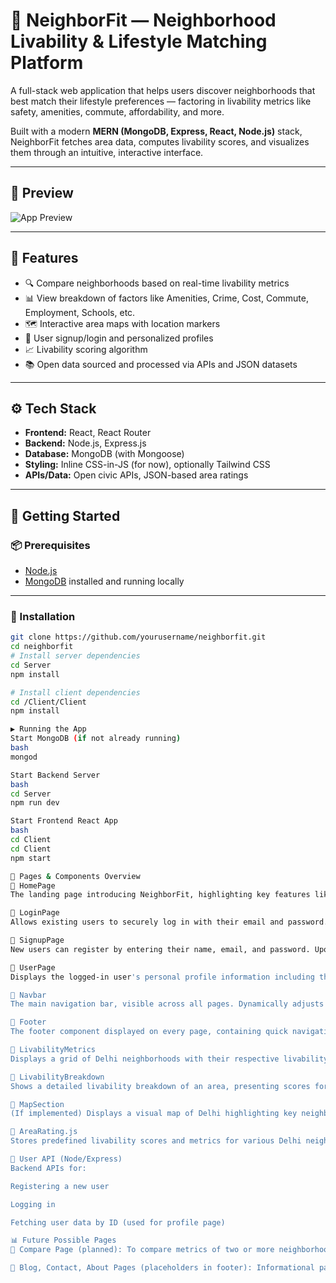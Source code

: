 # 🏡 NeighborFit — Neighborhood Livability & Lifestyle Matching Platform

A full-stack web application that helps users discover neighborhoods that best match their lifestyle preferences — factoring in livability metrics like safety, amenities, commute, affordability, and more.

Built with a modern **MERN (MongoDB, Express, React, Node.js)** stack, NeighborFit fetches area data, computes livability scores, and visualizes them through an intuitive, interactive interface.

---

## 📸 Preview

![App Preview](./preview.gif) <!-- optional if you have a demo gif or screenshot -->

---

## 🌟 Features

- 🔍 Compare neighborhoods based on real-time livability metrics
- 📊 View breakdown of factors like Amenities, Crime, Cost, Commute, Employment, Schools, etc.
- 🗺️ Interactive area maps with location markers
- 📝 User signup/login and personalized profiles
- 📈 Livability scoring algorithm
- 📚 Open data sourced and processed via APIs and JSON datasets

---

## ⚙️ Tech Stack

- **Frontend:** React, React Router
- **Backend:** Node.js, Express.js
- **Database:** MongoDB (with Mongoose)
- **Styling:** Inline CSS-in-JS (for now), optionally Tailwind CSS
- **APIs/Data:** Open civic APIs, JSON-based area ratings

---

## 🚀 Getting Started

### 📦 Prerequisites

- [Node.js](https://nodejs.org/en/download/)
- [MongoDB](https://www.mongodb.com/try/download/community) installed and running locally

---

### 🔧 Installation

```bash
git clone https://github.com/yourusername/neighborfit.git
cd neighborfit
# Install server dependencies
cd Server
npm install

# Install client dependencies
cd /Client/Client
npm install

▶️ Running the App
Start MongoDB (if not already running)
bash
mongod

Start Backend Server
bash
cd Server
npm run dev

Start Frontend React App
bash
cd Client
cd Client
npm start

📄 Pages & Components Overview
📌 HomePage
The landing page introducing NeighborFit, highlighting key features like neighborhood matching based on amenities, safety, commute, and other lifestyle factors. It includes sections with imagery and descriptive text to guide new users.

📌 LoginPage
Allows existing users to securely log in with their email and password. On successful login, users are redirected to their personalized profile page.

📌 SignupPage
New users can register by entering their name, email, and password. Upon successful signup, the user is redirected to their profile page.

📌 UserPage
Displays the logged-in user's personal profile information including their name, email, and the date they joined the platform.

📌 Navbar
The main navigation bar, visible across all pages. Dynamically adjusts links based on whether a user is logged in or not. Provides access to Home, Map, Areas, Login, and Signup pages.

📌 Footer
The footer component displayed on every page, containing quick navigation links like Home, About, Contact, and Blog along with developer credits.

📌 LivabilityMetrics
Displays a grid of Delhi neighborhoods with their respective livability scores. Clicking on a neighborhood redirects users to a detailed metrics page for that area.

📌 LivabilityBreakdown
Shows a detailed livability breakdown of an area, presenting scores for different factors like amenities, crime, commute, cost of living, schools, and healthcare in a clean, card-based layout.

📌 MapSection
(If implemented) Displays a visual map of Delhi highlighting key neighborhoods. Intended to integrate livability scores and interactive location markers.

📌 AreaRating.js
Stores predefined livability scores and metrics for various Delhi neighborhoods, acting as a data source for the frontend pages.

📌 User API (Node/Express)
Backend APIs for:

Registering a new user

Logging in

Fetching user data by ID (used for profile page)

📊 Future Possible Pages
📍 Compare Page (planned): To compare metrics of two or more neighborhoods side by side.

📌 Blog, Contact, About Pages (placeholders in footer): Informational pages for platform content and outreach.
